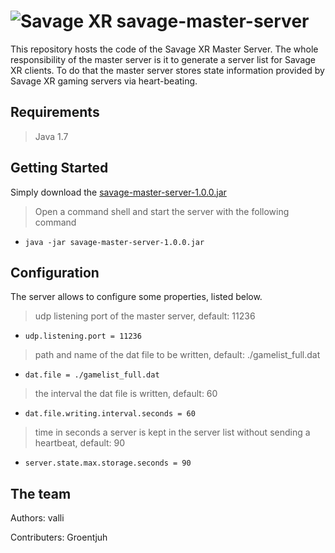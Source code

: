 ![Savage XR](http://savagexr.com/media/savagexr_logo_600.png)
savage-master-server
====================
This repository hosts the code of the Savage XR Master Server. The whole responsibility of the master server is it to 
generate a server list for Savage XR clients. To do that the master server stores state information provided by 
Savage XR gaming servers via heart-beating.

## Requirements

> Java 1.7

## Getting Started
Simply download the [savage-master-server-1.0.0.jar](https://github.com/valliman/savage-master-server/releases/download/1.0.0/master-server-1.0.0.jar)

> Open a command shell and start the server with the following command
* `java -jar savage-master-server-1.0.0.jar`

## Configuration
The server allows to configure some properties, listed below.

> udp listening port of the master server, default: 11236
* `udp.listening.port = 11236` 

> path and name of the dat file to be written, default: ./gamelist_full.dat
* `dat.file = ./gamelist_full.dat` 

> the interval the dat file is written, default: 60
* `dat.file.writing.interval.seconds = 60` 

> time in seconds a server is kept in the server list without sending a heartbeat, default: 90
* `server.state.max.storage.seconds = 90` 


## The team
Authors:
  valli

Contributers:
  Groentjuh